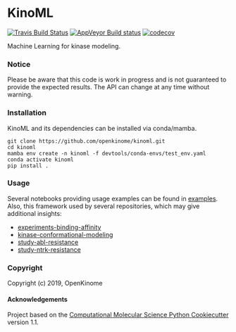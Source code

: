KinoML
==============================
[//]: # (Badges)
[![Travis Build Status](https://travis-ci.org/REPLACE_WITH_OWNER_ACCOUNT/KinoML.png)](https://travis-ci.org/REPLACE_WITH_OWNER_ACCOUNT/KinoML)
[![AppVeyor Build status](https://ci.appveyor.com/api/projects/status/REPLACE_WITH_APPVEYOR_LINK/branch/master?svg=true)](https://ci.appveyor.com/project/REPLACE_WITH_OWNER_ACCOUNT/KinoML/branch/master)
[![codecov](https://codecov.io/gh/REPLACE_WITH_OWNER_ACCOUNT/KinoML/branch/master/graph/badge.svg)](https://codecov.io/gh/REPLACE_WITH_OWNER_ACCOUNT/KinoML/branch/master)

Machine Learning for kinase modeling. 

### Notice

Please be aware that this code is work in progress and is not guaranteed to provide the expected results. The API can change at any time without warning.

### Installation

KinoML and its dependencies can be installed via conda/mamba.

```
git clone https://github.com/openkinome/kinoml.git
cd kinoml
mamba env create -n kinoml -f devtools/conda-envs/test_env.yaml
conda activate kinoml
pip install .
```

### Usage

Several notebooks providing usage examples can be found in [examples](https://github.com/openkinome/kinoml/tree/master/examples).  
Also, this framework used by several repositories, which may give additional insights:
 - [experiments-binding-affinity](https://github.com/openkinome/experiments-binding-affinity)
 - [kinase-conformational-modeling](https://github.com/openkinome/kinase-conformational-modeling)
 - [study-abl-resistance](https://github.com/openkinome/study-abl-resistance)
 - [study-ntrk-resistance](https://github.com/openkinome/study-ntrk-resistance)

### Copyright

Copyright (c) 2019, OpenKinome


#### Acknowledgements
 
Project based on the 
[Computational Molecular Science Python Cookiecutter](https://github.com/molssi/cookiecutter-cms) version 1.1.
